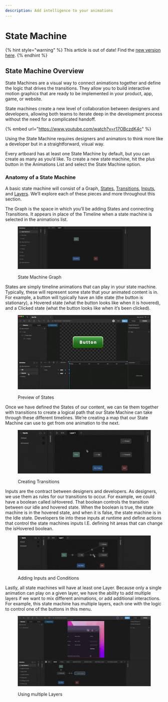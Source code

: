 ```yaml
---
description: Add intelligence to your animations
---
```


# State Machine

{% hint style="warning" %}
This article is out of date! Find the [new version here](https://rive.app/community/doc/state-machine/docwH5zPdh93).
{% endhint %}

## **State Machine Overview**

State Machines are a visual way to connect animations together and define the logic that drives the transitions. They allow you to build interactive motion graphics that are ready to be implemented in your product, app, game, or website.

State machines create a new level of collaboration between designers and developers, allowing both teams to iterate deep in the development process without the need for a complicated handoff.

{% embed url="https://www.youtube.com/watch?v=r17OBczdK4c" %}

Using the State Machine requires designers and animators to think more like a developer but in a straightforward, visual way.

Every artboard has at least one State Machine by default, but you can create as many as you’d like. To create a new state machine, hit the plus button in the Animations List and select the State Machine option.

### **Anatomy of a State Machine**

A basic state machine will consist of a Graph, [States](states.md), [Transitions](transitions.md), [Inputs](inputs.md), and [Layers](layers.md). We’ll explore each of these pieces and more throughout this section.

The Graph is the space in which you’ll be adding States and connecting Transitions. It appears in place of the Timeline when a state machine is selected in the animations list.

<figure><img src="../../.gitbook/assets/CleanShot 2023-09-05 at 14.06.46@2x.png" alt=""><figcaption><p>State Machine Graph</p></figcaption></figure>

States are simply timeline animations that can play in your state machine. Typically, these will represent some state that your animated content is in. For example, a button will typically have an Idle state (the button is stationary), a Hovered state (what the button looks like when it is hovered), and a Clicked state (what the button looks like when it’s been clicked).

<figure><img src="../../.gitbook/assets/CleanShot 2023-09-05 at 17.19.19.gif" alt=""><figcaption><p>Preview of States</p></figcaption></figure>

Once we have defined the States of our content, we can tie them together with transitions to create a logical path that our State Machine can take through these different timelines. We’re creating a map that our State Machine can use to get from one animation to the next.

<figure><img src="../../.gitbook/assets/CleanShot 2023-09-05 at 17.23.20.gif" alt=""><figcaption><p>Creating Transitions</p></figcaption></figure>

Inputs are the contract between designers and developers. As designers, we use them as rules for our transitions to occur. For example, we could have a boolean called isHovered. That boolean controls the transition between our idle and hovered state. When the boolean is true, the state machine is in the hovered state, and when it is false, the state machine is in the Idle state. Developers tie into these inputs at runtime and define actions that control the state machines inputs I.E. defining hit areas that can change the isHovered boolean.

<figure><img src="../../.gitbook/assets/CleanShot 2023-09-06 at 09.26.01.gif" alt=""><figcaption><p>Adding Inputs and Conditions</p></figcaption></figure>

Lastly, all state machines will have at least one Layer. Because only a single animation can play on a given layer, we have the ability to add multiple layers if we want to mix different animations, or add additional interactions. For example, this state machine has multiple layers, each one with the logic to control one of the buttons in this menu.

<figure><img src="../../.gitbook/assets/CleanShot 2023-09-06 at 09.29.55.gif" alt=""><figcaption><p>Using multiple Layers</p></figcaption></figure>
